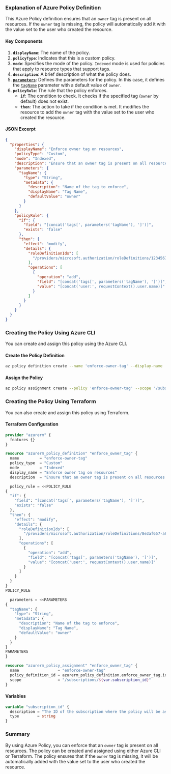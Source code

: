 ### Explanation of Azure Policy Definition

This Azure Policy definition ensures that an `owner` tag is present on all resources. If the `owner` tag is missing, the policy will automatically add it with the value set to the user who created the resource.

#### Key Components

1. **`displayName`**: The name of the policy.
2. **`policyType`**: Indicates that this is a custom policy.
3. **`mode`**: Specifies the mode of the policy. `Indexed` mode is used for policies that apply to resource types that support tags.
4. **`description`**: A brief description of what the policy does.
5. **[`parameters`](command:_github.copilot.openSymbolFromReferences?%5B%22%22%2C%5B%7B%22uri%22%3A%7B%22scheme%22%3A%22file%22%2C%22authority%22%3A%22%22%2C%22path%22%3A%22%2FUsers%2Fjonathanlin%2Fdev%2FTIS-Cloud_Team%2Finfra-workshop-public%2Fpolicy-tagging%2Fazure-policy-definition.json%22%2C%22query%22%3A%22%22%2C%22fragment%22%3A%22%22%7D%2C%22pos%22%3A%7B%22line%22%3A30%2C%22character%22%3A41%7D%7D%5D%2C%22642e85b5-5320-4b60-9106-0e0d75f5727e%22%5D "Go to definition")**: Defines the parameters for the policy. In this case, it defines the [`tagName`](command:_github.copilot.openSymbolFromReferences?%5B%22%22%2C%5B%7B%22uri%22%3A%7B%22scheme%22%3A%22file%22%2C%22authority%22%3A%22%22%2C%22path%22%3A%22%2FUsers%2Fjonathanlin%2Fdev%2FTIS-Cloud_Team%2Finfra-workshop-public%2Fpolicy-tagging%2Fazure-policy-definition.json%22%2C%22query%22%3A%22%22%2C%22fragment%22%3A%22%22%7D%2C%22pos%22%3A%7B%22line%22%3A30%2C%22character%22%3A53%7D%7D%5D%2C%22642e85b5-5320-4b60-9106-0e0d75f5727e%22%5D "Go to definition") parameter with a default value of `owner`.
6. **`policyRule`**: The rule that the policy enforces.
   - **`if`**: The condition to check. It checks if the specified tag (`owner` by default) does not exist.
   - **`then`**: The action to take if the condition is met. It modifies the resource to add the `owner` tag with the value set to the user who created the resource.

#### JSON Excerpt

```json
{
  "properties": {
    "displayName": "Enforce owner tag on resources",
    "policyType": "Custom",
    "mode": "Indexed",
    "description": "Ensure that an owner tag is present on all resources.",
    "parameters": {
      "tagName": {
        "type": "String",
        "metadata": {
          "description": "Name of the tag to enforce",
          "displayName": "Tag Name",
          "defaultValue": "owner"
        }
      }
    },
    "policyRule": {
      "if": {
        "field": "[concat('tags[', parameters('tagName'), ']')]",
        "exists": "false"
      },
      "then": {
        "effect": "modify",
        "details": {
          "roleDefinitionIds": [
            "/providers/microsoft.authorization/roleDefinitions/1234567890"
          ],
          "operations": [
            {
              "operation": "add",
              "field": "[concat('tags[', parameters('tagName'), ']')]",
              "value": "[concat('user:', requestContext().user.name)]"
            }
          ]
        }
      }
    }
  }
}
```

### Creating the Policy Using Azure CLI

You can create and assign this policy using the Azure CLI.

#### Create the Policy Definition

```bash
az policy definition create --name 'enforce-owner-tag' --display-name 'Enforce owner tag on resources' --description 'Ensure that an owner tag is present on all resources.' --rules 'azure-policy-definition.json' --mode Indexed
```

#### Assign the Policy

```bash
az policy assignment create --policy 'enforce-owner-tag' --scope '/subscriptions/{subscription-id}'
```

### Creating the Policy Using Terraform

You can also create and assign this policy using Terraform.

#### Terraform Configuration

```terraform
provider "azurerm" {
  features {}
}

resource "azurerm_policy_definition" "enforce_owner_tag" {
  name         = "enforce-owner-tag"
  policy_type  = "Custom"
  mode         = "Indexed"
  display_name = "Enforce owner tag on resources"
  description  = "Ensure that an owner tag is present on all resources."

  policy_rule = <<POLICY_RULE
{
  "if": {
    "field": "[concat('tags[', parameters('tagName'), ']')]",
    "exists": "false"
  },
  "then": {
    "effect": "modify",
    "details": {
      "roleDefinitionIds": [
        "/providers/microsoft.authorization/roleDefinitions/8e3af657-a8ff-443c-a75c-2fe8c4bcb635"
      ],
      "operations": [
        {
          "operation": "add",
          "field": "[concat('tags[', parameters('tagName'), ']')]",
          "value": "[concat('user:', requestContext().user.name)]"
        }
      ]
    }
  }
}
POLICY_RULE

  parameters = <<PARAMETERS
{
  "tagName": {
    "type": "String",
    "metadata": {
      "description": "Name of the tag to enforce",
      "displayName": "Tag Name",
      "defaultValue": "owner"
    }
  }
}
PARAMETERS
}

resource "azurerm_policy_assignment" "enforce_owner_tag" {
  name                 = "enforce-owner-tag"
  policy_definition_id = azurerm_policy_definition.enforce_owner_tag.id
  scope                = "/subscriptions/${var.subscription_id}"
}
```

#### Variables

```terraform
variable "subscription_id" {
  description = "The ID of the subscription where the policy will be assigned"
  type        = string
}
```

### Summary

By using Azure Policy, you can enforce that an `owner` tag is present on all resources. The policy can be created and assigned using either Azure CLI or Terraform. The policy ensures that if the `owner` tag is missing, it will be automatically added with the value set to the user who created the resource.
